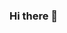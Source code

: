 ### Hi there 👋

<!--
**LucasGravataPortilho/LucasGravataPortilho** is a ✨ _special_ ✨ repository because its `README.md` (this file) appears on your GitHub profile.

### Olá! Eu sou o Lucas Portilho

- 🌱 Atualmente estou estudando desenvolvimento web na trybe
- 💻 Sou Desenvolvedor Front-End e apaixonado por tecnologia
- 😄 Pronouns: ele/dele

<div align="center">
  <a href="https://github.com/LucasGravataPortilho">
  <img width="54%" src="https://github-readme-stats.vercel.app/api?username=lucasalmeida30&show_icons=true&theme=github_dark&include_all_commits=true&count_private=true"/>
  <img width="41%" src="https://github-readme-stats.vercel.app/api/top-langs/?username=lucasalmeida30&layout=compact&langs_count=7&theme=github_dark"/>
</div>

Here are some ideas to get you started:

- 🔭 I’m currently working on ...
- 🌱 I’m currently learning ...
- 👯 I’m looking to collaborate on ...
- 🤔 I’m looking for help with ...
- 💬 Ask me about ...
- 📫 How to reach me: ...
- 😄 Pronouns: ...
- ⚡ Fun fact: ...
-->
